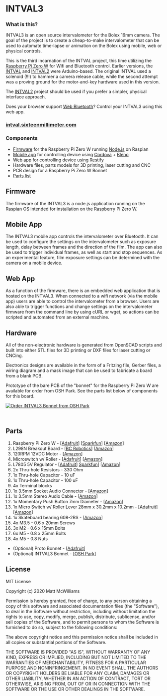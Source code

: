# INTVAL3

### What is this?

INTVAL3 is an open source intervalometer for the Bolex 16mm camera. The goal of the project is to create a cheap-to-make intervalometer that can be used to automate time-lapse or animation on the Bolex using mobile, web or physical controls.

This is the third incarnation of the INTVAL project, this time utilizing the [Raspberry Pi Zero W](https://www.raspberrypi.org/products/raspberry-pi-zero-w/) for Wifi and Bluetooth control. Earlier versions, the [INTVAL](https://github.com/sixteenmillimeter/INTVAL) and [INTVAL2](https://github.com/sixteenmillimeter/intval2) were Arduino-based. The original INTVAL used a solenoid (!!!) to hammer a camera release cable, while the second attempt was a proving ground for the motor-and-key hardware used in this version. 

The [INTVAL2](https://github.com/sixteenmillimeter/intval2) project should be used if you prefer a simpler, physical interface approach.

Does your browser support [Web Bluetooth](https://caniuse.com/#feat=web-bluetooth)? Control your INTVAL3 using this web app.

### [intval.sixteenmillimeter.com](https://intval.sixteenmillimeter.com)

### Components

* [Firmware](#firmware) for the Raspberry Pi Zero W running [Node.js](https://nodejs.org) on Raspian
* [Mobile app](#mobile) for controlling device using [Cordova](https://cordova.apache.org/) + [Bleno](https://github.com/sandeepmistry/bleno)
* [Web app](#web) for controlling device using [Restify](http://restify.com/)
* Hardware files, parts models for 3D printing, laser cutting and CNC
* PCB design for a Raspberry Pi Zero W Bonnet
* [Parts list](#parts-list)

<a name="firmware"></a>

## Firmware

The firmware of the INTVAL3 is a node.js application running on the Raspian OS intended for installation on the Raspberry Pi Zero W. 

<a name="mobile"></a>

## Mobile App

The INTVAL3 mobile app controls the intervalometer over Bluetooth. It can be used to configure the settings on the intervalometer such as exposure length, delay between frames and the direction of the film. The app can also be used to trigger individual frames, as well as start and stop sequences. As an experimental feature, film exposure settings can be determined with the camera on a mobile device.

<a name="web"></a>

## Web App

As a function of the firmware, there is an embedded web application that is hosted on the INTVAL3. When connected to a wifi network (via the mobile app) users are able to control the intervalometer from a browser. Users are also able to trigger functions and change settings on the intervalometer firmware from the command line by using cURL or wget, so actions can be scripted and automated from an external machine.

<a name="hardware"></a>

## Hardware

All of the non-electronic hardware is generated from OpenSCAD scripts and built into either STL files for 3D printing or DXF files for laser cutting or CNCing.

Electronics designs are available in the form of a Fritzing file, Gerber files, a wiring diagram and a mask image that can be used to fabricate a board from a blank PCB.

Prototype of the bare PCB of the "bonnet" for the Raspberry Pi Zero W are available for order from OSH Park. See the parts list below of components for this board.

<a href="https://oshpark.com/shared_projects/SkPyOK5S"><img src="https://oshpark.com/assets/badge-5b7ec47045b78aef6eb9d83b3bac6b1920de805e9a0c227658eac6e19a045b9c.png" alt="Order INTVAL3 Bonnet from OSH Park"></img></a>

<br />
<a name="parts-list"></a>

## Parts

1. Raspberry Pi Zero W - [[Adafruit](https://www.adafruit.com/product/3400)] [[Sparkfun](https://www.sparkfun.com/products/14277)] [[Amazon](https://amzn.to/2Wf46J8)]
2. L298N Breakout Board - [[BC Robotics](https://www.bc-robotics.com/shop/l298n-motor-driver-board/)] [[Amazon](https://amzn.to/35CRFKa)]
3. 120RPM 12VDC Motor - [[Amazon](https://amzn.to/2YDGFe2)]
4. Microswitch w/ Roller - [[Adafruit](https://www.adafruit.com/product/819)] [[Amazon](https://amzn.to/2YDGFe2)]
5. L7805 5V Regulator - [[Adafruit](https://www.adafruit.com/product/2164)] [Sparkfun](https://www.sparkfun.com/products/107)] [[Amazon](https://amzn.to/2WaF39O)]
6. 2x Thru-hole Resistors - 330 Ohm
7. 1x Thru-hole Capacitor - 10 uF
8. 1x Thru-hole Capacitor - 100 uF
9. 4x Terminal blocks
10. 1x 3.5mm Socket Audio Connector - [[Amazon](https://amzn.to/2SGFVAY)]
11. 1x 3.5mm Stereo Audio Cable - [[Amazon](https://amzn.to/3beNPrQ)]
12. 1x Momentary Push Button 7mm Diameter - [[Amazon](https://amzn.to/2LavqBK)]
13. 1x Micro Switch w/ Roller Lever 28mm x 30.2mm x 10.2mm - [[Adafruit](https://www.adafruit.com/products/819)] [[Amazon](https://amzn.to/2SMBFzX)]
14. 1x Skateboard bearing 608-2RS - [[Amazon](https://amzn.to/3b7X2lC)]
15. 4x M3.5 - 0.6 x 20mm Screws
16. 3x M2 - 0.6 x 15mm Bolts
17. 6x M5 - 0.8 x 25mm Bolts
18. 4x M5 - 0.8 Nuts

* (Optional) Proto Bonnet - [[Adafruit](https://www.adafruit.com/product/3203)]
* (Optional) INTVAL3 Bonnet - [[OSH Park](https://oshpark.com/shared_projects/SkPyOK5S)]

## License
MIT License

Copyright (c) 2020 Matt McWilliams

Permission is hereby granted, free of charge, to any person obtaining a copy
of this software and associated documentation files (the "Software"), to deal
in the Software without restriction, including without limitation the rights
to use, copy, modify, merge, publish, distribute, sublicense, and/or sell
copies of the Software, and to permit persons to whom the Software is
furnished to do so, subject to the following conditions:

The above copyright notice and this permission notice shall be included in all
copies or substantial portions of the Software.

THE SOFTWARE IS PROVIDED "AS IS", WITHOUT WARRANTY OF ANY KIND, EXPRESS OR
IMPLIED, INCLUDING BUT NOT LIMITED TO THE WARRANTIES OF MERCHANTABILITY,
FITNESS FOR A PARTICULAR PURPOSE AND NONINFRINGEMENT. IN NO EVENT SHALL THE
AUTHORS OR COPYRIGHT HOLDERS BE LIABLE FOR ANY CLAIM, DAMAGES OR OTHER
LIABILITY, WHETHER IN AN ACTION OF CONTRACT, TORT OR OTHERWISE, ARISING FROM,
OUT OF OR IN CONNECTION WITH THE SOFTWARE OR THE USE OR OTHER DEALINGS IN THE
SOFTWARE.
